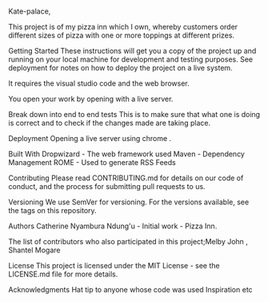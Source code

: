 # 
Kate-palace,

This project is of my pizza inn which I own, whereby customers order different sizes of pizza with one or more toppings at different prizes.

Getting Started
These instructions will get you a copy of the project up and running on your local machine for development and testing purposes. See deployment for notes on how to deploy the project on a live system.

It requires the visual studio code and the web browser.

You open your work by opening with a live server.

Break down into end to end tests
This is to make sure that what one is doing is correct and to check if the changes made are taking place.

Deployment
Opening a live server using chrome .

Built With
Dropwizard - The web framework used
Maven - Dependency Management
ROME - Used to generate RSS Feeds

Contributing
Please read CONTRIBUTING.md for details on our code of conduct, and the process for submitting pull requests to us.

Versioning
We use SemVer for versioning. For the versions available, see the tags on this repository.

Authors
Catherine Nyambura Ndung'u - Initial work - Pizza Inn.

The list of contributors who also participated in this project;Melby John ,
                                                               Shantel Mogare

License
This project is licensed under the MIT License - see the LICENSE.md file for more details.

Acknowledgments
Hat tip to anyone whose code was used
Inspiration
etc
